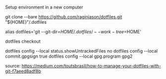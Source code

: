 Setup environment in a new computer

git clone --bare https://github.com/raginjason/dotfiles.git "${HOME}"/.dotfiles

alias dotfiles='git --git-dir=$HOME/.dotfiles/ --work-tree=$HOME'

dotfiles checkout

dotfiles config --local status.showUntrackedFiles no
dotfiles config --local commit.gpgsign true
dotfiles config --local gpg.program gpg2

source: https://medium.com/toutsbrasil/how-to-manage-your-dotfiles-with-git-f7aeed8adf8b
